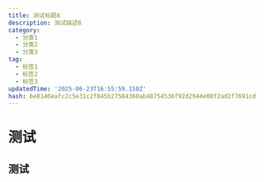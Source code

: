 ```yaml
---
title: 测试标题8
description: 测试描述8
category:
  - 分类1
  - 分类2
  - 分类3
tag:
  - 标签1
  - 标签2
  - 标签3
updatedTime: '2025-06-23T16:55:59.150Z'
hash: 6e8146eafc2c5e31c2f845b27584360ab48754536f92d2944e08f2ad2f7691cd
---
```


# 测试
## 测试
